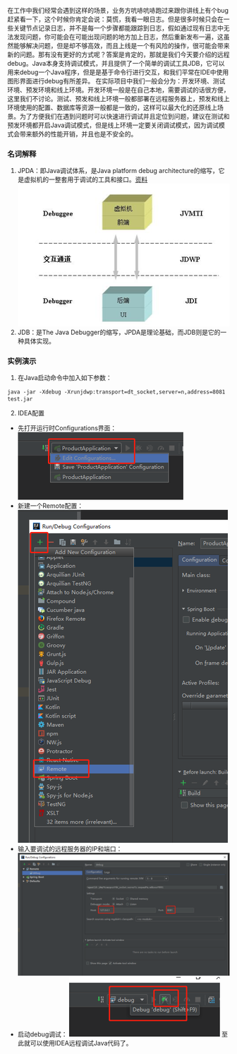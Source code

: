 在工作中我们经常会遇到这样的场景，业务方吭哧吭哧跑过来跟你讲线上有个bug赶紧看一下，这个时候你肯定会说：莫慌，我看一眼日志。但是很多时候只会在一些关键节点记录日志，并不是每一个步骤都能跟踪到日志，假如通过现有日志中无法发现问题，你可能会在可能出现问题的地方加上日志，然后重新发布一遍，这虽然能够解决问题，但是却不够高效，而且上线是一个有风险的操作，很可能会带来新的问题。那有没有更好的方式呢？答案是肯定的，那就是我们今天要介绍的远程debug。Java本身支持调试模式，并且提供了一个简单的调试工具JDB，它可以用来debug一个Java程序，但是是基于命令行进行交互，和我们平常在IDE中使用图形界面进行debug有所差异。
在实际项目中我们一般会分为：开发环境、测试环境、预发环境和线上环境。开发环境一般是在自己本地，需要调试的话很方便，这里我们不讨论。测试、预发和线上环境一般都部署在远程服务器上，预发和线上环境使用的配置、数据库等资源一般都是一致的，这样可以最大化的还原线上场景。为了方便我们在遇到问题时可以快速进行调试并且定位到问题，建议在测试和预发环境都开启Java调试模式，但是线上环境一定要关闭调试模式，因为调试模式会带来额外的性能开销，并且也是不安全的。
### 名词解释
1. JPDA：即Java调试体系，是Java platform debug architecture的缩写，它是虚拟机的一整套用于调试的工具和接口。[资料](https://www.ibm.com/developerworks/cn/java/j-lo-jpda1/index.html?ca=drs-)
![在这里插入图片描述](./resource/jpda.jpg?x-oss-process=image/watermark,type_ZmFuZ3poZW5naGVpdGk,shadow_10,text_aHR0cHM6Ly9ibG9nLmNzZG4ubmV0L3R6dzE5OTI=,size_16,color_FFFFFF,t_70)
2. JDB：是The Java Debugger的缩写，JPDA是理论基础，而JDB则是它的一种具体实现。

### 实例演示
1. 在Java启动命令中加入如下参数：
```
java -jar -Xdebug -Xrunjdwp:transport=dt_socket,server=n,address=8081 test.jar
```
2. IDEA配置
- 先打开运行时Configurations界面：
![在这里插入图片描述](./resource/debug-step-1.jpg)
- 新建一个Remote配置：
![在这里插入图片描述](./resource/debug-step-2.jpg?x-oss-process=image/watermark,type_ZmFuZ3poZW5naGVpdGk,shadow_10,text_aHR0cHM6Ly9ibG9nLmNzZG4ubmV0L3R6dzE5OTI=,size_16,color_FFFFFF,t_70)
- 输入要调试的远程服务器的IP和端口：
![在这里插入图片描述](./resource/debug-step-3.jpg?x-oss-process=image/watermark,type_ZmFuZ3poZW5naGVpdGk,shadow_10,text_aHR0cHM6Ly9ibG9nLmNzZG4ubmV0L3R6dzE5OTI=,size_16,color_FFFFFF,t_70)
- 启动debug调试：
![在这里插入图片描述](./resource/debug-step-4.jpg)
至此就可以使用IDEA远程调试Java代码了。
